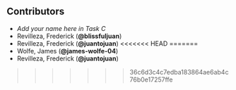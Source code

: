 ## Contributors
- _Add your name here in Task C_
- Revilleza, Frederick (**@blissfuljuan**)
- Revilleza, Frederick (**@juantojuan**)
<<<<<<< HEAD
=======
- Wolfe, James (**@james-wolfe-04**)
- Revilleza, Frederick (**@juantojuan**) 
>>>>>>> 36c6d3c4c7edba183864ae6ab4c76b0e17257ffe
